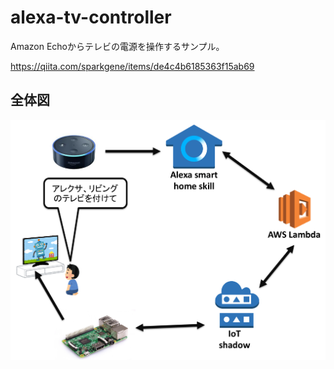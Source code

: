 # alexa-tv-controller

Amazon Echoからテレビの電源を操作するサンプル。

https://qiita.com/sparkgene/items/de4c4b6185363f15ab69

## 全体図

![全体図](https://raw.githubusercontent.com/sparkgene/alexa-tv-controller/master/diagram.png)